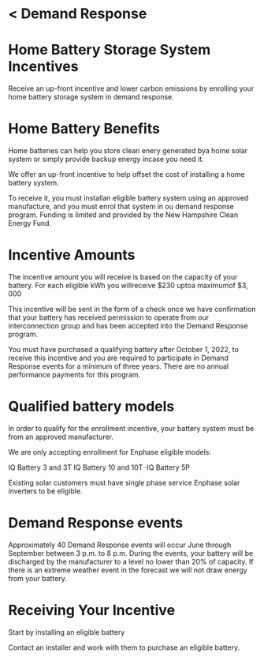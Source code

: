 # < Demand Response  

# Home Battery Storage System Incentives  

Receive an up-front incentive and lower carbon emissions by enrolling your home battery storage system in demand response.  

# Home Battery Benefits  

Home batteries can help you store clean enery generated bya home solar system or simply provide backup energy incase you need it.  

We offer an up-front incentive to help offset the cost of installing a home battery system.  

To receive it, you must installan eligible battery system using an approved manufacture, and you must enrol that system in ou demand response program. Funding is limited and provided by the New Hampshire Clean Energy Fund.  

# Incentive Amounts  

The incentive amount you will receive is based on the capacity of your battery. For each eligible kWh you willreceive $\$230$ uptoa maximumof $\$3,000$  

This incentive will be sent in the form of a check once we have confirmation that your battery has received permission to operate from our interconnection group and has been accepted into the Demand Response program.  

You must have purchased a qualifying battery after October 1, 2022, to receive this incentive and you are required to participate in Demand Response events for a minimum of three years. There are no annual performance payments for this program.  

# Qualified battery models  

In order to qualify for the enrollment incentive, your battery system must be from an approved manufacturer.  

We are only accepting enrollment for Enphase eligible models:  

IQ Battery 3 and 3T IQ Battery 10 and 10T ·IQ Battery 5P  

Existing solar customers must have single phase service Enphase solar inverters to be eligible.  

# Demand Response events  

Approximately 40 Demand Response events will occur June through September between 3 p.m. to 8 p.m. During the events, your battery will be discharged by the manufacturer to a level no lower than $20\%$ of capacity. If there is an extreme weather event in the forecast we will not draw energy from your battery.  

# Receiving Your Incentive  

Start by installing an eligible battery  

Contact an installer and work with them to purchase an eligible battery.  